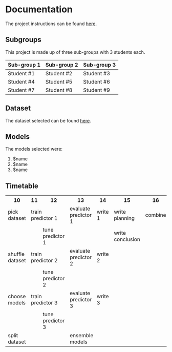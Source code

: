 # Documentation
The project instructions can be found [here](/ProjectInstructions.pdf).

## Subgroups
This project is made up of three sub-groups with 3 students each.

| Sub-group 1  | Sub-group 2  |  Sub-group 3  |
| -------------| -------------|  -------------|
| Student #1   | Student #2   | Student #3    |
| Student #4   | Student #5   | Student #6    |
| Student #7   | Student #8   | Student #9    |


## Dataset
The dataset selected can be found [here](https://github.com/EECS-4404/dataset).

## Models 
The models selected were:
1. $name
2. $name
3. $name

## Timetable
<table>
  <tr>
    <th>10</th>
    <th>11</th>
    <th>12</th>
    <th>13</th>
    <th>14</th>
    <th>15</th>
    <th>16</th>
    <th>17</th>
    <th>18</th>
    <th>19</th>
    <th>20</th>
  </tr>
  <tr>
    <td colspan="1">pick dataset</td>
    <td colspan="2">train predictor 1</td>
    <td colspan="1">evaluate predictor 1</td>
    <td colspan="1">write 1</td>
    <td colspan="1">write planning</td>
    <td colspan="1">combine</td>
    <td colspan="2">review</td>
    <td colspan="2">submmit</td>
  </tr>
  <tr>
    <td colspan="2"></td>
    <td colspan="1">tune predictor 1</td>
    <td colspan="2"></td>
    <td colspan="1">write conclusion</td>
  </tr>
  <tr>
    <td colspan="1">shuffle dataset</td>
    <td colspan="2">train predictor 2</td>
    <td colspan="1">evaluate predictor 2</td>
    <td colspan="1">write 2</td>
  </tr>
  <tr>
    <td colspan="2"></td>
    <td colspan="1">tune predictor 2</td>
  </tr>
  <tr>
    <td colspan="1">choose models</td>
    <td colspan="2">train predictor 3</td>
    <td colspan="1">evaluate predictor 3</td>
    <td colspan="1">write 3</td>
  </tr>
  <tr>
    <td colspan="2"></td>
    <td colspan="1">tune predictor 3</td>
  </tr>
  <tr>
    <td colspan="1">split dataset</td>
    <td colspan="2"></td>
    <td colspan="2">ensemble models</td>
  </tr>
</table>
